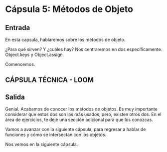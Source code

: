# Cápsula 5: Métodos de Objeto

## Entrada

En esta capsula, hablaremos sobre los métodos de objeto.

¿Para qué sirven? Y ¿cuáles hay? 
Nos centraremos en dos específicamente. Object.keys y Object.assign.

Comencemos.

## CÁPSULA TÉCNICA - LOOM

## Salida


Genial. Acabamos de conocer los métodos de objetos. Es muy importante considerar que estos dos son las más usados, pero, existen otros dos. En el área de ejercicios, te dejé una sección adicional para que los conozcas.

Vamos a avanzar con la siguiente cápsula, para regresar a hablar de funciones y cómo se intersectan con los objetos.

Nos vemos en la siguiente cápsula.